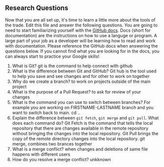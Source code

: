 ## Research Questions

Now that you are all set up, it's time to learn a little more about the tools of the trade. Edit this file and answer the following questions. You are going to need to start familiarizing yourself with the [GitHub docs](https://docs.github.com/en). Docs (short for documentation) are the instructions on how to use a languge or program. A large part of your job as a developer will be learning how to read and work with documentation. Please reference the GitHub docs when answering the questions below. If you cannot find what you are looking for in the docs, you can always start to practice your Google skills!

1. What is Git? git is the command to help connect with github
2. What is the difference between Git and GitHub? Git hub is the tool used to help you save and see changes and for other to work on together
3. Why do we create a branch? to work on projects outside of the main project
4. What is the purpose of a Pull Request? to ask for review of your changes
5. What is the command you can use to switch between branches? For example you are working on FIRSTNAME-LASTNAME branch and you want to switch back to main. cd ..
6. Explain the difference between `git fetch`, `git merge` and `git pull`. What does each command do?
   Git Fetch is the command that tells the local repository that there are changes available in the remote repository without bringing the changes into the local repository. Git Pull brings the copy of the remote directory changes into the local repository. git merge, combines two brances together
7. What is a merge conflict? when changes and deletions of same file happens with different users
8. How do you resolve a merge conflict? unkknown
